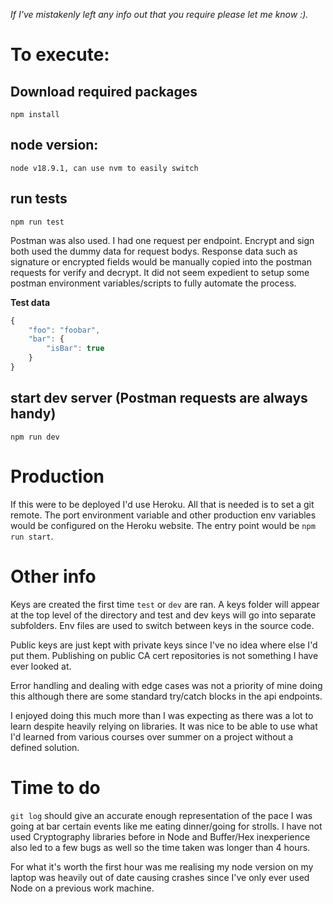 *If I've mistakenly left any info out that you require please let me know :).*

# To execute:
## Download required packages
```
npm install
```

## node version: 
```
node v18.9.1, can use nvm to easily switch
```

## run tests
```
npm run test
```

Postman was also used. I had one request per endpoint. Encrypt and sign both used the dummy data for request bodys. Response data such as signature or encrypted fields would be manually copied into the postman requests for verify and decrypt. It did not seem expedient to setup some postman environment variables/scripts to fully automate the process.

**Test data**

```js
{
    "foo": "foobar",
    "bar": {
        "isBar": true
    }
}
```

## start dev server (Postman requests are always handy)
```
npm run dev
```

# Production
If this were to be deployed I'd use Heroku. All that is needed is to set a git remote. The port environment variable and other production env variables would be configured on the Heroku website. The entry point would be `npm run start`.


# Other info
Keys are created the first time `test` or `dev` are ran. A keys folder will appear at the top level of the directory and test and dev keys will go into separate subfolders. Env files are used to switch between keys in the source code.

Public keys are just kept with private keys since I've no idea where else I'd put them. Publishing on public CA cert repositories is not something I have ever looked at.

Error handling and dealing with edge cases was not a priority of mine doing this although there are some standard try/catch blocks in the api endpoints. 

I enjoyed doing this much more than I was expecting as there was a lot to learn despite heavily relying on libraries. It was nice to be able to use what I'd learned from various courses over summer on a project without a defined solution.

# Time to do
`git log` should give an accurate enough representation of the pace I was going at bar certain events like me eating dinner/going for strolls. I have not used Cryptography libraries before in Node and Buffer/Hex inexperience also led to a few bugs as well so the time taken was longer than 4 hours.

For what it's worth the first hour was me realising my node version on my laptop was heavily out of date causing crashes since I've only ever used Node on a previous work machine.